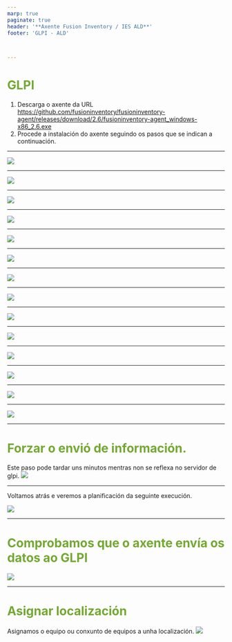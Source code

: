 ```yaml
---
marp: true
paginate: true
header: '**Axente Fusion Inventory / IES ALD**'
footer: 'GLPI - ALD'



---
```

<!--
Notas para a presentación
-->
# GLPI 

1. Descarga o axente da URL [
https://github.com/fusioninventory/fusioninventory-agent/releases/download/2.6/fusioninventory-agent_windows-x86_2.6.exe
](
https://github.com/fusioninventory/fusioninventory-agent/releases/download/2.6/fusioninventory-agent_windows-x86_2.6.exe
)
2. Procede a instalación do axente seguindo os pasos que se indican a continuación.
     
<style>
  :root{
     --color-background: #101010;
     --color-foreground: #fff;
  }
  h1{
    color:#73a832;
  }

  h2{
    color:#32a883;
  }

  .anotacion {
  font-size: 10px;
}
</style>

<!-- _colorPreset: dark -->

---
![](img/01.png)

---

![](img/02.png)

---
![](img/03.png)

---
![](img/04.png)


---
![](img/05.png)

---
![](img/06.png)

---
![](img/07.png)

---
![](img/08.png)

---
![](img/09.png)

---
![](img/10.png)

---
![](img/11.png)

---
![](img/12.png)

---
![](img/13.png)

---
![](img/14.png)

---
# Forzar o envió de información.
Este paso pode tardar uns minutos mentras non se reflexa no servidor de glpi. 
![](img/15-01.png)

---
Voltamos atrás e veremos a planificación da seguinte execución. 

![](img/15-03.png)


---
# Comprobamos que o axente envía os datos ao GLPI

![](img/16.png)

---
# Asignar localización
Asignamos o equipo ou conxunto de equipos a unha localización. 
![](img/17.png)
